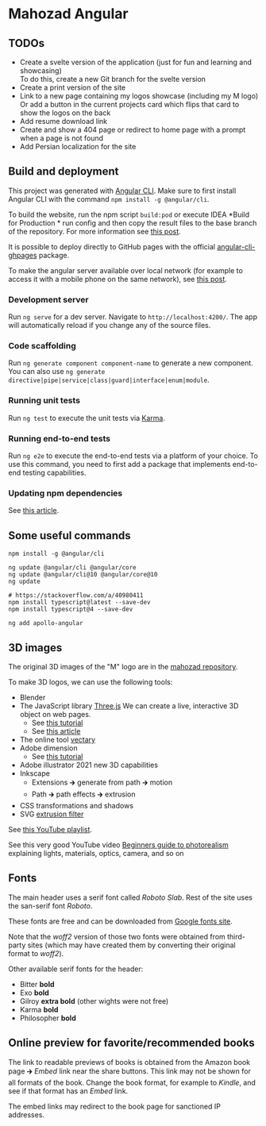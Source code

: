 # Mahozad Angular

## TODOs

- Create a svelte version of the application (just for fun and learning and showcasing)  
  To do this, create a new Git branch for the svelte version
- Create a print version of the site
- Link to a new page containing my logos showcase (including my M logo)  
  Or add a button in the current projects card which flips that card to show the logos on the back
- Add resume download link
- Create and show a 404 page or redirect to home page with a prompt when a page is not found
- Add Persian localization for the site

## Build and deployment

This project was generated with [Angular CLI](https://github.com/angular/angular-cli).
Make sure to first install Angular CLI with the command `npm install -g @angular/cli`.

To build the website, run the npm script `build:pod` or execute IDEA *Build for Production * run config
and then copy the result files to the base branch of the repository.
For more information see [this post](https://stackoverflow.com/q/51127798).

It is possible to deploy directly to GitHub pages with the official
[angular-cli-ghpages](https://www.npmjs.com/package/angular-cli-ghpages) package.

To make the angular server available over local network (for example to access
it with a mobile phone on the same network), see [this post](https://stackoverflow.com/q/43071535).

### Development server
Run `ng serve` for a dev server. Navigate to `http://localhost:4200/`. The app will automatically reload if you change any of the source files.

### Code scaffolding
Run `ng generate component component-name` to generate a new component. You can also use `ng generate directive|pipe|service|class|guard|interface|enum|module`.

### Running unit tests
Run `ng test` to execute the unit tests via [Karma](https://karma-runner.github.io).

### Running end-to-end tests
Run `ng e2e` to execute the end-to-end tests via a platform of your choice. To use this command, you need to first add a package that implements end-to-end testing capabilities.

### Updating npm dependencies
See [this article](https://www.carlrippon.com/upgrading-npm-dependencies/).

## Some useful commands

```shell
npm install -g @angular/cli

ng update @angular/cli @angular/core
ng update @angular/cli@10 @angular/core@10
ng update

# https://stackoverflow.com/a/40980411
npm install typescript@latest --save-dev
npm install typescript@4 --save-dev

ng add apollo-angular
```

## 3D images

The original 3D images of the "M" logo are in the [mahozad repository](https://github.com/mahozad/mahozad).

To make 3D logos, we can use the following tools:
  - Blender
  - The JavaScript library [Three.js](https://github.com/mrdoob/three.js/)
      We can create a live, interactive 3D object on web pages.
    - See [this tutorial](https://youtu.be/Q7AOvWpIVHU)
    - See [this article](https://www.freecodecamp.org/news/render-3d-objects-in-browser-drawing-a-box-with-threejs/)
  - The online tool [vectary](https://www.vectary.com/)
  - Adobe dimension
    - See [this tutorial](https://youtu.be/eHWdSGm8OwQ)
  - Adobe illustrator 2021 new 3D capabilities
  - Inkscape
    - Extensions 🡲 generate from path 🡲 motion
    - Path 🡲 path effects 🡲 extrusion
  - CSS transformations and shadows
  - SVG [extrusion filter](https://www.smashingmagazine.com/2015/05/why-the-svg-filter-is-awesome/)
  
See [this YouTube playlist](https://youtube.com/playlist?list=PLD8AMy73ZVxXnHR_aXT8czc6SHDa0jV7F).

See this very good YouTube video [Beginners guide to photorealism](https://youtu.be/Z8AAX-ENWvQ) explaining
lights, materials, optics, camera, and so on


## Fonts

The main header uses a serif font called *Roboto Slab*.
Rest of the site uses the san-serif font *Roboto*.

These fonts are free and can be downloaded from [Google fonts site](https://fonts.google.com/).

Note that the *woff2* version of those two fonts were obtained from third-party
sites (which may have created them by converting their original format to *woff2*).

Other available serif fonts for the header:
  - Bitter **bold**
  - Exo **bold**
  - Gilroy **extra bold** (other wights were not free)
  - Karma **bold**
  - Philosopher **bold**

## Online preview for favorite/recommended books

The link to readable previews of books is obtained from the Amazon book page 🡲
*Embed* link near the share buttons.
This link may not be shown for all formats of the book.
Change the book format, for example to *Kindle*, and see if that format has an
*Embed* link.

The embed links may redirect to the book page for sanctioned IP addresses.

